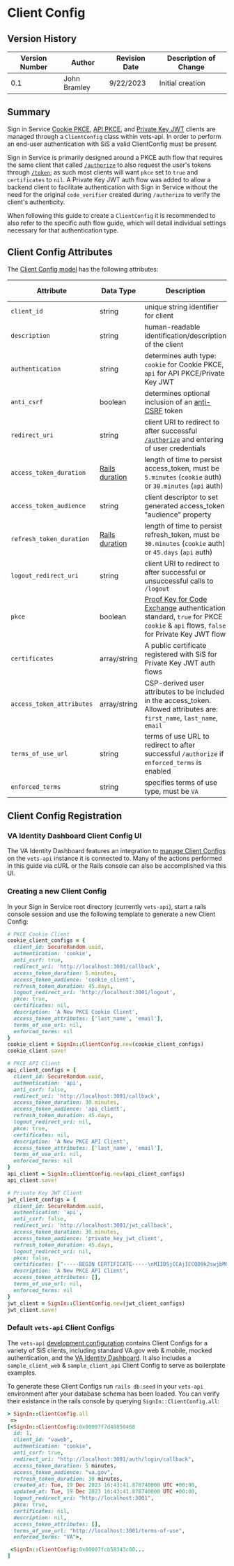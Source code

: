 # Client Config

## Version History

| Version Number | Author | Revision Date | Description of Change |
| --- | --- | --- | --- |
| 0.1 | John Bramley | 9/22/2023 | Initial creation |

## Summary

Sign in Service [Cookie PKCE](../auth_flows/cookie_oauth.md), [API PKCE](../auth_flows/api_oauth.md), and [Private Key JWT](../auth_flows/private_key_jwt.md) clients are managed through a `ClientConfig` class within vets-api. In order to perform an end-user authentication with SiS a valid ClientConfig must be present. 

Sign in Service is primarily designed around a PKCE auth flow that requires the same client that called [`/authorize`](../endpoints/authorize.md) to also request the user's tokens through [`/token`](../endpoints/token.md); as such most clients will want `pkce` set to `true` and `certificates` to `nil`. A Private Key JWT auth flow was added to allow a backend client to facilitate authentication with Sign in Service without the need for the original `code_verifier` created during `/authorize` to verify the client's authenticity.

When following this guide to create a `ClientConfig` it is recommended to also refer to the specific auth flow guide, which will detail individual settings necessary for that authentication type.

## Client Config Attributes

The [Client Config model](app/models/sign_in/client_config.rb) has the following attributes:

| Attribute | Data Type | Description | Sample Value | Auth Flow |
| --- | --- | --- | --- | --- |
| `client_id` | string | unique string identifier for client | `ef7294f0-72dd-4b98-9665-f7f05ae033f9` | all |
| `description` | string | human-readable identification/description of the client | "VA Identity Dashboard App"| all |
| `authentication` | string | determines auth type: `cookie` for Cookie PKCE, `api` for API PKCE/Private Key JWT | `cookie` | all|
| `anti_csrf` | boolean | determines optional inclusion of an [anti-CSRF](https://owasp.org/www-community/attacks/csrf) token | `true` | PKCE `cookie`, optional |
| `redirect_uri` | string | client URI to redirect to after successful [`/authorize`](../endpoints/authorize.md) and entering of user credentials | `https://client.gov/callback` | all |
| `access_token_duration` | [Rails duration](https://api.rubyonrails.org/classes/ActiveSupport/Duration.html) | length of time to persist access_token, must be `5.minutes` (`cookie` auth) or `30.minutes` (`api` auth) | `5.minutes` | all|
| `access_token_audience` | string | client descriptor to set generated access_token "audience" property | `va.gov` | all |
| `refresh_token_duration` | [Rails duration](https://api.rubyonrails.org/classes/ActiveSupport/Duration.html) | length of time to persist refresh_token, must be `30.minutes` (`cookie` auth) or `45.days` (`api` auth) | 30.minutes | all |
| `logout_redirect_uri` | string | client URI to redirect to after successful or unsuccessful calls to `/logout` | `http://localhost:3001` | PKCE `cookie` |
| `pkce` | boolean | [Proof Key for Code Exchange](https://oauth.net/2/pkce/) authentication standard, `true` for PKCE `cookie` & `api` flows, `false` for Private Key JWT flow | `true` | all |
| `certificates` | array/string | A public certificate registered with SiS for Private Key JWT auth flows | [`"-----BEGIN CERTIFICATE-----\nMIIDAj..."`] | Private Key JWT |
| `access_token_attributes` | array/string | CSP-derived user attributes to be included in the access_token. Allowed attributes are: `first_name`, `last_name`, `email` | ["first_name", "last_name", "email"], [] | optional |
| `terms_of_use_url` | string | terms of use URL to redirect to after successful `/authorize` if `enforced_terms` is enabled | `http://localhost:3001/terms-of-use`, `nil` | optional |
| `enforced_terms` | string | specifies terms of use type, must be `VA` | `VA`, `nil` | optional |

## Client Config Registration

### VA Identity Dashboard Client Config UI

The VA Identity Dashboard features an integration to [manage Client Configs](https://github.com/department-of-veterans-affairs/va-identity-dashboard#client-config-setup) on the `vets-api` instance it is connected to. Many of the actions performed in this guide via cURL or the Rails console can also be accomplished via this UI.

### Creating a new Client Config

In your Sign in Service root directory (currently `vets-api`), start a rails console session and use the following template to generate a new Client Config:

```ruby
# PKCE Cookie Client
cookie_client_configs = {
  client_id: SecureRandom.uuid,
  authentication: 'cookie',
  anti_csrf: true,
  redirect_uri: 'http://localhost:3001/callback',
  access_token_duration: 5.minutes,
  access_token_audience: 'cookie_client',
  refresh_token_duration: 45.days,
  logout_redirect_uri: 'http://localhost:3001/logout',
  pkce: true,
  certificates: nil,
  description: 'A New PKCE Cookie Client',
  access_token_attributes: ['last_name', 'email'],
  terms_of_use_url: nil,
  enforced_terms: nil
}
cookie_client = SignIn::ClientConfig.new(cookie_client_configs)
cookie_client.save!

# PKCE API Client
api_client_configs = {
  client_id: SecureRandom.uuid,
  authentication: 'api',
  anti_csrf: false,
  redirect_uri: 'http://localhost:3001/callback',
  access_token_duration: 30.minutes,
  access_token_audience: 'api_client',
  refresh_token_duration: 45.days,
  logout_redirect_uri: nil,
  pkce: true,
  certificates: nil,
  description: 'A New PKCE API Client',
  access_token_attributes: ['last_name', 'email'],
  terms_of_use_url: nil,
  enforced_terms: nil
}
api_client = SignIn::ClientConfig.new(api_client_configs)
api_client.save!

# Private Key JWT Client
jwt_client_configs = {
  client_id: SecureRandom.uuid,
  authentication: 'api',
  anti_csrf: false,
  redirect_uri: 'http://localhost:3001/jwt_callback',
  access_token_duration: 30.minutes,
  access_token_audience: 'private_key_jwt_client',
  refresh_token_duration: 45.days,
  logout_redirect_uri: nil,
  pkce: false,
  certificates: ["-----BEGIN CERTIFICATE-----\nMIIDSjCCAjICCQD9k2swjbMG9TANBgkqhkiG9w0BAQsFADBnMQswCQYDVQQGEwJV\nUzEPMA0GA1UECAwGT3JlZ29uMREwDwYDVQQHDAhQb3J0bGFuZDELMAkGA1UECgwC\nVkExETAPBgNVBAsMCElkZW50aXR5MRQwEgYDVQQDDAt2YS1pZGVudGl0eTAeFw0y\nMzA1MTYyMDI3MTJaFw0yNDA1MTUyMDI3MTJaMGcxCzAJBgNVBAYTAlVTMQ8wDQYD\nVQQIDAZPcmVnb24xETAPBgNVBAcMCFBvcnRsYW5kMQswCQYDVQQKDAJWQTERMA8G\nA1UECwwISWRlbnRpdHkxFDASBgNVBAMMC3ZhLWlkZW50aXR5MIIBIjANBgkqhkiG\n9w0BAQEFAAOCAQ8AMIIBCgKCAQEApwue91hNSCpkJA8p92ZI8BGYfNySCBEP99E8\nm0arX3UlNp+WkUtWUlKgIvYfSCKglMw3EuUFv10ZdH7ubC21F9v8nwJS13df+Bn+\neYJxZ/6e/Z4i8gCbbvxuY7r+FhuDZV9zxwETFWIntw9uStkSUFw7dWjHHVDV6vRA\nSDUy4HBS1W80IFBtyOje9k7OfXqn0tDbKmpsRBNxa0JJHQZHCapPgcO/xFSj+pIq\nKwWB3fQ0d7nlvho0SEiOX3QCRdHoFEX3eKc1Q7rQAVcfzOfkqZvGpsHcdgWkjQ0C\ndN3QQz2cO1pJ7e2q0huq3e7UxJK/pjSVApRkkgduR4DhnpjlNQIDAQABMA0GCSqG\nSIb3DQEBCwUAA4IBAQB45w2aYyV4pQ9v6i0tYSPwU3VuZZDQdv2PWeN5sRFy0Dj/\nVyn7mD55eVNWciRByHxUnPdoaRO4NyXyw6KZIgtMyRIfXrDDeMxP4RN9B1moGo7s\nckEa07CtC/Sha5j9DbECJLWSLUoPEzx2Fojjv2AzkwdhBqrNI0UbrgS6qsRm8T9c\nWKEOqC7UVTh0QhQIIYBCYDCD1FSaUsoZhBQanMitRNfrQRjqeFYNj5WMK3eADKDM\nhCMUW5/BYvBS0KKZWfyQL40IJKOmXeAwJquM2/RCSCLjbBmW3DaUsTU9f8w9wXHq\nYnq59LdGJccZqh3kEgaT2yv61X7sQqYv3D4kKFk7\n-----END CERTIFICATE-----\n"],
  description: 'A New PKCE API Client',
  access_token_attributes: [],
  terms_of_use_url: nil,
  enforced_terms: nil
}
jwt_client = SignIn::ClientConfig.new(jwt_client_configs)
jwt_client.save!
```

### Default `vets-api` Client Configs

The `vets-api` [development configuration](https://github.com/department-of-veterans-affairs/vets-api/blob/master/db/seeds/development.rb) contains Client Configs for a variety of SiS clients, including standard VA.gov web & mobile, mocked authentication, and the [VA Identity Dashboard](https://github.com/department-of-veterans-affairs/va-identity-dashboard). It also includes a `sample_client_web` & `sample_client_api` Client Config to serve as boilerplate examples.

To generate these Client Configs run `rails db:seed` in your `vets-api` environment after your database schema has been loaded. You can verify their existance in the rails console by querying `SignIn::ClientConfig.all`:

```ruby
> SignIn::ClientConfig.all
 =>
[<SignIn::ClientConfig:0x00007f7d48850468                                 
  id: 1,                                                                   
  client_id: "vaweb",
  authentication: "cookie",
  anti_csrf: true,
  redirect_uri: "http://localhost:3001/auth/login/callback",
  access_token_duration: 5 minutes,
  access_token_audience: "va.gov",
  refresh_token_duration: 30 minutes,
  created_at: Tue, 19 Dec 2023 16:43:41.878740000 UTC +00:00,
  updated_at: Tue, 19 Dec 2023 16:43:41.878740000 UTC +00:00,
  logout_redirect_uri: "http://localhost:3001",
  pkce: true,
  certificates: nil,
  description: nil,
  access_token_attributes: [],
  terms_of_use_url: "http://localhost:3001/terms-of-use",
  enforced_terms: "VA">,

 <SignIn::ClientConfig:0x00007fcb58343c00...
]
```
